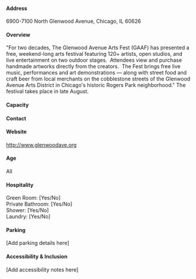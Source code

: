 #### Address

6900-7100 North Glenwood Avenue, Chicago, IL 60626

#### Overview

"For two decades, The Glenwood Avenue Arts Fest (GAAF) has presented a free, weekend-long arts festival featuring 120+ artists, open studios, and live entertainment on two outdoor stages.  Attendees view and purchase handmade artworks directly from the creators.  The Fest brings free live music, performances and art demonstrations — along with street food and craft beer from local merchants on the cobblestone streets of the Glenwood Avenue Arts District in Chicago's historic Rogers Park neighborhood." The festival takes place in late August.

#### Capacity



#### Contact



#### Website

http://www.glenwoodave.org

#### Age

All

#### Hospitality

Green Room: [Yes/No]  
Private Bathroom: [Yes/No]  
Shower: [Yes/No]  
Laundry: [Yes/No]

#### Parking

[Add parking details here]

#### Accessibility & Inclusion

[Add accessibility notes here]
